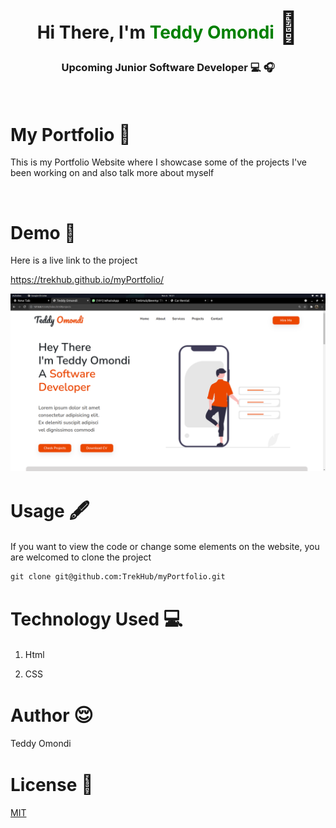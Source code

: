 <link
      rel="stylesheet"
      href="https://cdnjs.cloudflare.com/ajax/libs/font-awesome/6.0.0-beta2/css/all.min.css"
      integrity="sha512-YWzhKL2whUzgiheMoBFwW8CKV4qpHQAEuvilg9FAn5VJUDwKZZxkJNuGM4XkWuk94WCrrwslk8yWNGmY1EduTA=="
      crossorigin="anonymous"
      referrerpolicy="no-referrer"
    />

<div style="text-align: center; ">
        <div>
            <h1>Hi There, I'm <span style="color: green; ">Teddy Omondi</span> <span style='font-size:50px;'> &#128075</span></h1>
            <h3>Upcoming Junior Software Developer &#128187; &#127911;</h3>
        </div>
        
</div>
<br>

# My Portfolio <span style='font-size:30px;'>&#128104;</span> 

This is my Portfolio Website where I showcase some of the projects I've been working on and also talk more about myself

<br>

<!-- # The Design <span style='font-size:30px;'>&#128293;</span>

<br>

![alt text](images/StreetFood.png)

<br> -->

# Demo &#128273;

Here is a live link to the project 


https://trekhub.github.io/myPortfolio/

![alt text](images/screen.png)

# Usage <span style='font-size:30px;'>🖋</span> 
If you want to view the code or change some elements on the website, you are welcomed to clone the project

``` git
git clone git@github.com:TrekHub/myPortfolio.git

```


# Technology Used <span style='font-size:30px;'>&#128187;</span> 

1. Html  <i class="fa-brands fa-html5"></i>

2. CSS  <i class="fa-brands fa-css3"></i>


# Author <span style='font-size:30px;'>&#128524;</span> 

Teddy Omondi 

# License  <span style='font-size:30px;'>🔐</span> 
[MIT](https://choosealicense.com/licenses/mit/)